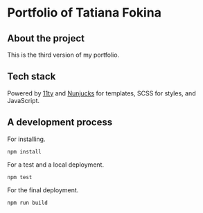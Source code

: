 # Portfolio of Tatiana Fokina

## About the project

This is the third version of my portfolio.

## Tech stack

Powered by [11ty](https://www.11ty.dev) and [Nunjucks](https://mozilla.github.io/nunjucks/) for templates, SCSS for styles, and JavaScript.

## A development process

For installing.

```
npm install
```

For a test and a local deployment.

```
npm test
```

For the final deployment.

```
npm run build
```
